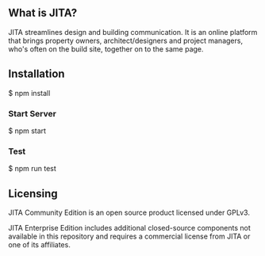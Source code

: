 ## What is JITA?
JITA streamlines design and building communication. It is an online platform that brings property owners, architect/designers and project managers, who's often on the build site, together on to the same page.

## Installation
$ npm install

### Start Server
$ npm start

### Test
$ npm run test

## Licensing
JITA Community Edition is an open source product licensed under GPLv3.

JITA Enterprise Edition includes additional closed-source components not available in this repository and requires a commercial license from JITA or one of its affiliates.
